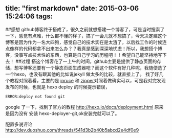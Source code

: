 title: "first markdown"
date: 2015-03-06 15:24:06
tags:
---
##感想
 github博客终于搭成了，很久之前就想搭建一个博客了，可是当时搜索了一下，感觉有点难，什么都不懂的样子，搞了一会儿就不想搞了，今天决定建这个博客是因为作为一名大四狗，感觉自己的技术实在是太渣了，以后找工作的时候连点像样的代码都拿不出来怎么办？？我真是感到深深地忧虑！所以，我想搭个博客，没事写点技术性的东西，也算是自己学习的历程吧！！希望自己能坚持地写下去！
 ##过程
  搭这个博客花了一上午的时间，github主要是提供了静态页面的存储，想写博客还要有一个静态页面生成器吧？而这个软件有好几种呢，我随便选了一个hexo，也没有跟其他的比如说jekyll 做太多的比较，就直接上了。	找了好几个教程对照着看，主要的是 [inruce](http://ibruce.info/2013/11/22/hexo-your-blog/) 和 [zipper](http://zipperary.com/2013/05/28/hexo-guide-2/)对照着做确实可以，可是我对完发现 发布的时候，也就是 hexo deploy 的时候提示错误，
  ```bash
  ERROR:deploy not found git 
  ```
  google 了一下，找到了官方的教程 http://hexo.io/docs/deployment.html 原来是因为没有 安装 hexo-deployer-git,ok安装完就可以了。
  
配置多说评论 http://dev.duoshuo.com/threads/541d3b2b40b5abcd2e4df0e9